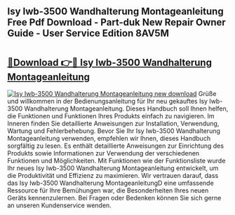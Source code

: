 ## Isy Iwb-3500 Wandhalterung Montageanleitung Free Pdf Download - Part-duk New Repair Owner Guide - User Service Edition 8AV5M

# <h2><a href="http://df6h7a.blite.top/?on=Isy+Iwb-3500+Wandhalterung+Montageanleitung">🔗Download 👉🔴 Isy Iwb-3500 Wandhalterung Montageanleitung</a></h2>

[![Isy Iwb-3500 Wandhalterung Montageanleitung new download](https://i.imgur.com/lujVjoI.png)](http://df6h7a.blite.top/?on=Isy+Iwb-3500+Wandhalterung+Montageanleitung)
Grüße und willkommen in der Bedienungsanleitung für Ihr neu gekauftes Isy Iwb-3500 Wandhalterung Montageanleitung. Dieses Handbuch soll Ihnen helfen, die Funktionen und Funktionen Ihres Produkts einfach zu navigieren. Im Inneren finden Sie detaillierte Anweisungen zur Installation, Verwendung, Wartung und Fehlerbehebung. Bevor Sie Ihr Isy Iwb-3500 Wandhalterung Montageanleitung verwenden, empfehlen wir Ihnen, dieses Handbuch sorgfältig zu lesen. Es enthält detaillierte Anweisungen zur Einrichtung des Produkts sowie Informationen zur Verwendung der verschiedenen Funktionen und Möglichkeiten. Mit Funktionen wie der Funktionsliste wurde Ihr neues Isy Iwb-3500 Wandhalterung Montageanleitung entwickelt, um die Produktivität und Effizienz zu maximieren. Wir vertrauen darauf, dass das Isy Iwb-3500 Wandhalterung MontageanleitungD eine umfassende Ressource für Ihre Bemühungen war, die Besonderheiten Ihres neuen Geräts kennenzulernen. Bei Fragen oder Bedenken können Sie sich gerne an unseren Kundenservice wenden.
